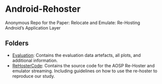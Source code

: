 # Android-Rehoster
Anonymous Repo for the Paper: Relocate and Emulate: Re-Hosting Android’s Application Layer

## Folders
- [Evaluation](Evaluation): Contains the evaluation data artefacts, all plots, and additional information.
- [ReHosterCode](ReHosterCode): Contains the source code for the AOSP Re-Hoster and emulator streaming. Including guidelines on how to use the re-hoster to reproduce our study.
